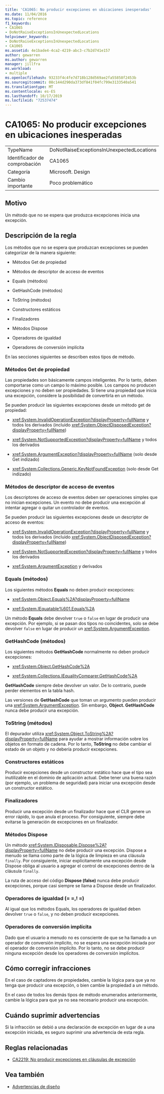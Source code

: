 ```yaml
---
title: 'CA1065: No producir excepciones en ubicaciones inesperadas'
ms.date: 11/04/2016
ms.topic: reference
f1_keywords:
- CA1065
- DoNotRaiseExceptionsInUnexpectedLocations
helpviewer_keywords:
- DoNotRaiseExceptionsInUnexpectedLocations
- CA1065
ms.assetid: 4e1bade4-4ca2-4219-abc3-c7b2d741e157
author: gewarren
ms.author: gewarren
manager: jillfra
ms.workload:
- multiple
ms.openlocfilehash: 93233f4c4fe7d718b128d569ae2fa55858f2453b
ms.sourcegitcommit: 08c144d290da373df841f04fc799e3133540a541
ms.translationtype: MT
ms.contentlocale: es-ES
ms.lasthandoff: 10/17/2019
ms.locfileid: "72537474"
---
```

# <a name="ca1065-do-not-raise-exceptions-in-unexpected-locations"></a>CA1065: No producir excepciones en ubicaciones inesperadas

|||
|-|-|
|TypeName|DoNotRaiseExceptionsInUnexpectedLocations|
|Identificador de comprobación|CA1065|
|Categoría|Microsoft. Design|
|Cambio importante|Poco problemático|

## <a name="cause"></a>Motivo

Un método que no se espera que produzca excepciones inicia una excepción.

## <a name="rule-description"></a>Descripción de la regla

Los métodos que no se espera que produzcan excepciones se pueden categorizar de la manera siguiente:

- Métodos Get de propiedad

- Métodos de descriptor de acceso de eventos

- Equals (métodos)

- GetHashCode (métodos)

- ToString (métodos)

- Constructores estáticos

- Finalizadores

- Métodos Dispose

- Operadores de igualdad

- Operadores de conversión implícita

En las secciones siguientes se describen estos tipos de método.

### <a name="property-get-methods"></a>Métodos Get de propiedad

Las propiedades son básicamente campos inteligentes. Por lo tanto, deben comportarse como un campo lo máximo posible. Los campos no producen excepciones y no deben ser propiedades. Si tiene una propiedad que inicia una excepción, considere la posibilidad de convertirla en un método.

Se pueden producir las siguientes excepciones desde un método get de propiedad:

- <xref:System.InvalidOperationException?displayProperty=fullName> y todos los derivados (incluido <xref:System.ObjectDisposedException?displayProperty=fullName>)

- <xref:System.NotSupportedException?displayProperty=fullName> y todos los derivados

- <xref:System.ArgumentException?displayProperty=fullName> (solo desde Get indizado)

- <xref:System.Collections.Generic.KeyNotFoundException> (solo desde Get indizado)

### <a name="event-accessor-methods"></a>Métodos de descriptor de acceso de eventos

Los descriptores de acceso de eventos deben ser operaciones simples que no inician excepciones. Un evento no debe producir una excepción al intentar agregar o quitar un controlador de eventos.

Se pueden producir las siguientes excepciones desde un descriptor de acceso de eventos:

- <xref:System.InvalidOperationException?displayProperty=fullName> y todos los derivados (incluido <xref:System.ObjectDisposedException?displayProperty=fullName>)

- <xref:System.NotSupportedException?displayProperty=fullName> y todos los derivados

- <xref:System.ArgumentException> y derivados

### <a name="equals-methods"></a>Equals (métodos)

Los siguientes métodos **Equals** no deben producir excepciones:

- <xref:System.Object.Equals%2A?displayProperty=fullName>

- <xref:System.IEquatable%601.Equals%2A>

Un método **Equals** debe devolver `true` o `false` en lugar de producir una excepción. Por ejemplo, si se pasan dos tipos no coincidentes, solo se debe devolver `false` en lugar de producir un <xref:System.ArgumentException>.

### <a name="gethashcode-methods"></a>GetHashCode (métodos)

Los siguientes métodos **GetHashCode** normalmente no deben producir excepciones:

- <xref:System.Object.GetHashCode%2A>

- <xref:System.Collections.IEqualityComparer.GetHashCode%2A>

**GetHashCode** siempre debe devolver un valor. De lo contrario, puede perder elementos en la tabla hash.

Las versiones de **GetHashCode** que toman un argumento pueden producir una <xref:System.ArgumentException>. Sin embargo, **Object. GetHashCode** nunca debe producir una excepción.

### <a name="tostring-methods"></a>ToString (métodos)

El depurador utiliza <xref:System.Object.ToString%2A?displayProperty=fullName> para ayudar a mostrar información sobre los objetos en formato de cadena. Por lo tanto, **ToString** no debe cambiar el estado de un objeto y no debería producir excepciones.

### <a name="static-constructors"></a>Constructores estáticos

Producir excepciones desde un constructor estático hace que el tipo sea inutilizable en el dominio de aplicación actual. Debe tener una buena razón (por ejemplo, un problema de seguridad) para iniciar una excepción desde un constructor estático.

### <a name="finalizers"></a>Finalizadores

Producir una excepción desde un finalizador hace que el CLR genere un error rápido, lo que anula el proceso. Por consiguiente, siempre debe evitarse la generación de excepciones en un finalizador.

### <a name="dispose-methods"></a>Métodos Dispose

Un método <xref:System.IDisposable.Dispose%2A?displayProperty=fullName> no debe producir una excepción. Dispose a menudo se llama como parte de la lógica de limpieza en una cláusula `finally`. Por consiguiente, iniciar explícitamente una excepción desde Dispose obliga al usuario a agregar el control de excepciones dentro de la cláusula `finally`.

La ruta de acceso del código **Dispose (false)** nunca debe producir excepciones, porque casi siempre se llama a Dispose desde un finalizador.

### <a name="equality-operators--"></a>Operadores de igualdad (= =,! =)

Al igual que los métodos Equals, los operadores de igualdad deben devolver `true` o `false`, y no deben producir excepciones.

### <a name="implicit-cast-operators"></a>Operadores de conversión implícita

Dado que el usuario a menudo no es consciente de que se ha llamado a un operador de conversión implícito, no se espera una excepción iniciada por el operador de conversión implícito. Por lo tanto, no se debe producir ninguna excepción desde los operadores de conversión implícitos.

## <a name="how-to-fix-violations"></a>Cómo corregir infracciones

En el caso de captadores de propiedades, cambie la lógica para que ya no tenga que producir una excepción, o bien cambie la propiedad a un método.

En el caso de todos los demás tipos de método enumerados anteriormente, cambie la lógica para que ya no sea necesario producir una excepción.

## <a name="when-to-suppress-warnings"></a>Cuándo suprimir advertencias

Si la infracción se debió a una declaración de excepción en lugar de a una excepción iniciada, es seguro suprimir una advertencia de esta regla.

## <a name="related-rules"></a>Reglas relacionadas

- [CA2219: No producir excepciones en cláusulas de excepción](../code-quality/ca2219.md)

## <a name="see-also"></a>Vea también

- [Advertencias de diseño](../code-quality/design-warnings.md)
